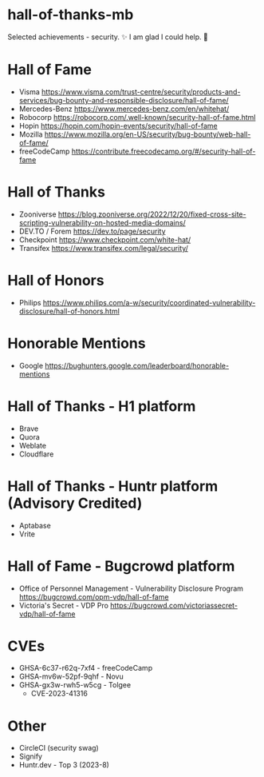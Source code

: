 # hall-of-thanks-mb
Selected achievements - security. ✨ I am glad I could help. 🎉

# Hall of Fame
- Visma https://www.visma.com/trust-centre/security/products-and-services/bug-bounty-and-responsible-disclosure/hall-of-fame/
- Mercedes-Benz https://www.mercedes-benz.com/en/whitehat/
- Robocorp https://robocorp.com/.well-known/security-hall-of-fame.html
- Hopin https://hopin.com/hopin-events/security/hall-of-fame
- Mozilla https://www.mozilla.org/en-US/security/bug-bounty/web-hall-of-fame/
- freeCodeCamp https://contribute.freecodecamp.org/#/security-hall-of-fame 

# Hall of Thanks
- Zooniverse https://blog.zooniverse.org/2022/12/20/fixed-cross-site-scripting-vulnerability-on-hosted-media-domains/
- DEV.TO / Forem https://dev.to/page/security
- Checkpoint https://www.checkpoint.com/white-hat/
- Transifex https://www.transifex.com/legal/security/

# Hall of Honors
- Philips https://www.philips.com/a-w/security/coordinated-vulnerability-disclosure/hall-of-honors.html

# Honorable Mentions
- Google https://bughunters.google.com/leaderboard/honorable-mentions

# Hall of Thanks - H1 platform
- Brave
- Quora
- Weblate
- Cloudflare

# Hall of Thanks - Huntr platform (Advisory Credited)
- Aptabase
- Vrite

# Hall of Fame - Bugcrowd platform
- Office of Personnel Management - Vulnerability Disclosure Program https://bugcrowd.com/opm-vdp/hall-of-fame
- Victoria's Secret - VDP Pro https://bugcrowd.com/victoriassecret-vdp/hall-of-fame

# CVEs
- GHSA-6c37-r62q-7xf4 - freeCodeCamp
- GHSA-mv6w-52pf-9qhf - Novu
- GHSA-gx3w-rwh5-w5cg - Tolgee
  - CVE-2023-41316

# Other
- CircleCI (security swag)
- Signify
- Huntr.dev - Top 3 (2023-8)

